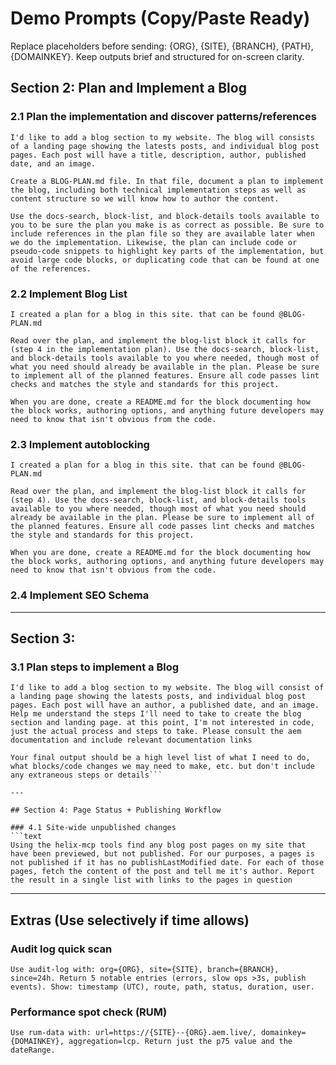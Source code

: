 # Demo Prompts (Copy/Paste Ready)

Replace placeholders before sending: {ORG}, {SITE}, {BRANCH}, {PATH}, {DOMAINKEY}.
Keep outputs brief and structured for on-screen clarity.

## Section 2: Plan and Implement a Blog

### 2.1 Plan the implementation and discover patterns/references
```text
I'd like to add a blog section to my website. The blog will consists of a landing page showing the latests posts, and individual blog post pages. Each post will have a title, description, author, published date, and an image.

Create a BLOG-PLAN.md file. In that file, document a plan to implement the blog, including both technical implementation steps as well as content structure so we will know how to author the content.

Use the docs-search, block-list, and block-details tools available to you to be sure the plan you make is as correct as possible. Be sure to include references in the plan file so they are available later when we do the implementation. Likewise, the plan can include code or pseudo-code snippets to highlight key parts of the implementation, but avoid large code blocks, or duplicating code that can be found at one of the references.
```

### 2.2 Implement Blog List

```text
I created a plan for a blog in this site. that can be found @BLOG-PLAN.md

Read over the plan, and implement the blog-list block it calls for (step 4 in the implementation plan). Use the docs-search, block-list, and block-details tools available to you where needed, though most of what you need should already be available in the plan. Please be sure to implement all of the planned features. Ensure all code passes lint checks and matches the style and standards for this project.

When you are done, create a README.md for the block documenting how the block works, authoring options, and anything future developers may need to know that isn't obvious from the code.
```

### 2.3 Implement autoblocking

```text
I created a plan for a blog in this site. that can be found @BLOG-PLAN.md

Read over the plan, and implement the blog-list block it calls for (step 4). Use the docs-search, block-list, and block-details tools available to you where needed, though most of what you need should already be available in the plan. Please be sure to implement all of the planned features. Ensure all code passes lint checks and matches the style and standards for this project.

When you are done, create a README.md for the block documenting how the block works, authoring options, and anything future developers may need to know that isn't obvious from the code.
```

### 2.4 Implement SEO Schema

---

## Section 3: 

### 3.1 Plan steps to implement a Blog
```text
I'd like to add a blog section to my website. The blog will consist of a landing page showing the latests posts, and individual blog post pages. Each post will have an author, a published date, and an image. Help me understand the steps I'll need to take to create the blog section and landing page. at this point, I'm not interested in code, just the actual process and steps to take. Please consult the aem documentation and include relevant documentation links

Your final output should be a high level list of what I need to do, what blocks/code changes we may need to make, etc. but don't include any extraneous steps or details```

---

## Section 4: Page Status + Publishing Workflow

### 4.1 Site-wide unpublished changes
```text
Using the helix-mcp tools find any blog post pages on my site that have been previewed, but not published. For our purposes, a pages is not published if it has no publishLastModified date. For each of those pages, fetch the content of the post and tell me it's author. Report the result in a single list with links to the pages in question
```

---

## Extras (Use selectively if time allows)

### Audit log quick scan
```text
Use audit-log with: org={ORG}, site={SITE}, branch={BRANCH}, since=24h. Return 5 notable entries (errors, slow ops >3s, publish events). Show: timestamp (UTC), route, path, status, duration, user.
```

### Performance spot check (RUM)
```text
Use rum-data with: url=https://{SITE}--{ORG}.aem.live/, domainkey={DOMAINKEY}, aggregation=lcp. Return just the p75 value and the dateRange.
```
